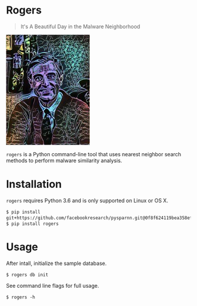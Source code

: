 # Rogers
> It's A Beautiful Day in the Malware Neighborhood

![Mister Rogers](rogers.jpg "Rogers")

`rogers` is a Python command-line tool that uses nearest neighbor search methods to perform malware similarity analysis.

# Installation

`rogers` requires Python 3.6 and is only supported on Linux or OS X.

```
$ pip install git+https://github.com/facebookresearch/pysparnn.git@0f8f624119bea358ef9edd6d114d2d7ae3028494#egg=pysparnn
$ pip install rogers
```

# Usage


After intall, initialize the sample database.

```
$ rogers db init
```

See command line flags for full usage.

```
$ rogers -h
```

